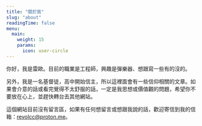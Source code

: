 ```yaml
---
title: "關於我"
slug: "about"
readingTime: false
menu:
  main:
    weight: 15
    params:
      icon: user-circle
---
```


你好，我是雷歐。目前的職業是工程師，興趣是彈樂器、想跟寫一些有的沒的。

另外，我是一名基督徒，高中開始信主，所以這裡面會有一些信仰相關的文章。如果會介意的話或看完覺得不太舒服的話，一定是我思想或價值觀的問題，希望你不要放在心上，並趕快轉台去其他網站。

這個網站目前沒有留言區，如果有任何想留言或想跟我說的話，歡迎寄信到我的信箱：[revolcc@proton.me](mailto:revolcc@proton.me)。
